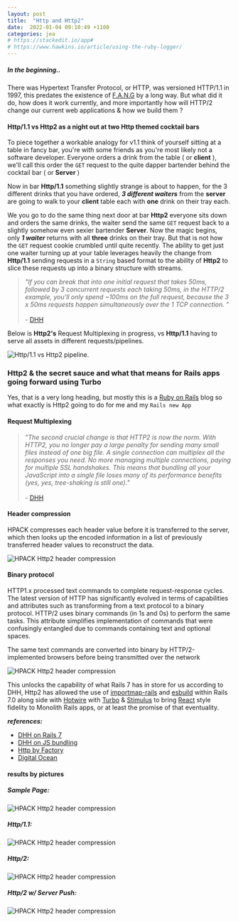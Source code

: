 ```yaml
---
layout: post
title:  "Http and Http2"
date:  2022-01-04 09:10:49 +1100
categories: jea
# https://stackedit.io/app#
# https://www.hawkins.io/article/using-the-ruby-logger/
---
```

<sl-format-date  date="{{page.date}}"  month="long"  day="numeric"  year="numeric"></sl-format-date>

##### In the beginning..
There was Hypertext Transfer Protocol, or HTTP, was versioned HTTP/1.1 in 1997, this predates the existence of [F.A.N.G](https://www.investopedia.com/terms/f/fang-stocks-fb-amzn.asp) by a long way. But what did it do, how does it work currently, and more importantly how will HTTP/2 change our current web applications & how we build them ?

#### Http/1.1 vs Http2 as a night out at two Http themed cocktail bars

To piece together a workable analogy for v1.1 think of yourself sitting at a table in fancy bar, you're with some friends as you're most likely not a software developer. Everyone orders a drink from the table ( or **client** ), we'll call this order the `GET` request to the quite dapper bartender behind the cocktail bar ( or **Server** )

Now in bar **Http/1.1** something slightly strange is about to happen, for the 3 different drinks that you have ordered, **_3 different waiters_** from the **server** are going to walk to your **client** table each with **one** drink on their tray each.

We you go to do the same thing next door at bar **Http2** everyone sits down and orders the same drinks, the waiter send the same `GET` request back to a slightly somehow even sexier bartender **Server**. Now the magic begins, only **_1 waiter_** returns with all **three** drinks on their tray.
But that is not how the `GET` request cookie crumbled until quite recently. The ability to get just one waiter turning up at your table leverages heavily the change from **Http/1.1** sending requests in a `String` based format to the ability of **Http2** to slice these requests up into a binary structure with streams.

> _"If you can break that into one initial request that takes 50ms, followed by 3 concurrent requests each taking 50ms, in the HTTP/2 example, you’ll only spend ~100ms on the full request, because the 3 x 50ms requests happen simultaneously over the 1 TCP connection. "_<br><br>
> \- [DHH](https://threadreaderapp.com/thread/1212929536918204417.html)

Below is **Http2's** Request Multiplexing in progress, vs **Http/1.1** having to serve all assets in different requests/pipelines.

<img  class="fit-picture" src="https://res.cloudinary.com/oeelsafe/image/upload/v1641278390/http1_http2_qpw3vo.png"  alt="Http/1.1 vs Http2 pipeline.">

### Http2 & the secret sauce and what that means for Rails apps going forward using Turbo

Yes, that is a very long heading, but mostly this is a [Ruby on Rails](https://rubyonrails.org/) blog so what exactly is Http2 going to do for me and my `Rails new App`

#### Request Multiplexing

> _"The second crucial change is that HTTP2 is now the norm. With HTTP2, you no longer pay a large penalty for sending many small files instead of one big file. A single connection can multiplex  all the responses you need. No more managing multiple connections, paying for multiple SSL handshakes. This means that bundling all your JavaScript into a single file loses many of its performance benefits (yes, yes, tree-shaking is still one)."_<br><br>
> \- [DHH](https://world.hey.com/dhh/modern-web-apps-without-javascript-bundling-or-transpiling-a20f2755)


#### Header compression

HPACK compresses each header value before it is transferred to the server, which then looks up the encoded information in a list of previously transferred header values to reconstruct the data.

<img  class="fit-picture" src="https://res.cloudinary.com/oeelsafe/image/upload/v1641283304/0_5r8-MbhEseP6lEQg_rl1rph.png"  alt="HPACK Http2 header compression">

#### Binary protocol

HTTP1.x processed text commands to complete request-response cycles. The latest version of HTTP has significantly evolved in terms of capabilities and attributes such as transforming from a text protocol to a binary protocol. HTTP/2 uses binary commands (in 1s and 0s) to perform the same tasks. This attribute simplifies implementation of commands that were confusingly entangled due to commands containing text and optional spaces.

The same text commands are converted into binary by HTTP/2-implemented browsers before being transmitted over the network

<img  class="fit-picture" src="https://res.cloudinary.com/oeelsafe/image/upload/v1641283684/0_0LtM_XmkauxVoY8M_lsielz.png"  alt="HPACK Http2 header compression">

This unlocks the capability of what Rails 7 has in store for us according to DHH, Http2 has allowed the use of [importmap-rails](https://github.com/rails/importmap-rails/) and [esbuild](https://github.com/evanw/esbuild) within Rails 7.0 along side with [Hotwire](https://hotwired.dev/) with [Turbo](https://github.com/hotwired/turbo-rails) & [Stimulus](https://stimulus.hotwired.dev/) to bring [React](https://reactjs.org/) style fidelity to Monolith Rails apps, or at least the promise of that eventuality.


***references:***
- [DHH on Rails 7](https://world.hey.com/dhh/rails-7-will-have-three-great-answers-to-javascript-in-2021-8d68191b)
- [DHH on JS bundling](https://world.hey.com/dhh/modern-web-apps-without-javascript-bundling-or-transpiling-a20f2755)
- [Http by Factory](https://factoryhr.medium.com/http-2-the-difference-between-http-1-1-benefits-and-how-to-use-it-38094fa0e95b)
- [Digital Ocean](https://www.digitalocean.com/community/tutorials/http-1-1-vs-http-2-what-s-the-difference)


#### results by pictures

##### Sample Page:
<img  class="fit-picture" src="https://res.cloudinary.com/oeelsafe/image/upload/v1641278391/100_checks_xhpjal.png"  alt="HPACK Http2 header compression">

##### Http/1.1:
<img  class="fit-picture" src="https://res.cloudinary.com/oeelsafe/image/upload/v1641278391/http1_fc0cp6.png"  alt="HPACK Http2 header compression">


##### Http/2:
<img  class="fit-picture" src="https://res.cloudinary.com/oeelsafe/image/upload/v1641278391/http_2_kw5mal.png"  alt="HPACK Http2 header compression">

##### Http/2 w/ Server Push:
<img  class="fit-picture" src="https://res.cloudinary.com/oeelsafe/image/upload/v1641278393/http2_server_push_uy69c2.png"  alt="HPACK Http2 header compression">




